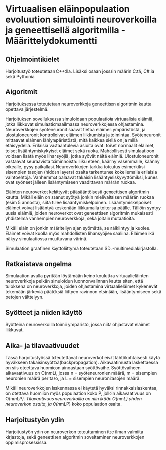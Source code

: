 # Virtuaalisen eläinpopulaation evoluution simulointi neuroverkoilla ja geneettisellä algoritmilla - Määrittelydokumentti

## Ohjelmointikielet

Harjoitustyö toteutetaan C++:lla. Lisäksi osaan jossain määrin C:tä, C#:ia sekä Pythonia

## Algoritmit

Harjoituksessa toteutetaan neuroverkkoja geneettisen algoritmin kautta opettava järjestelmä.

Harjoituksen sovelluksessa simuloidaan populaatiota virtuaalisia eläimiä, jotka liikkuvat simulaatiomaailmassa neuroverkkojensa ohjastamina. Neuroverkkojen syöteneuronit saavat tietoa eläimen ympäristöstä, ja ulostuloneuronit kontrolloivat eläimen liikkumista ja toimintaa. Syöteneuronit mittaavat eläimen lähiympäristöstä, mitä kaikkea siellä on ja millä etäisyydellä. Erilaisia vastaantulevia asioita ovat: toiset normaalit eläimet, toiset lisääntymiskykyiset eläimet sekä ruoka. Mahdollisesti simulaatioon voidaan lisätä myös lihansyöjiä, jotka syövät näitä eläimiä.  Ulostuloneuronit vastaavat seuraavista toiminnoista: liiku eteen, käänny vasemmalle, käänny oikealle, pysy paikallasi. Neuroverkkojen tarkka toteutus esimerkiksi sisempien tasojen (hidden layers) osalta tarkentunee kokeilemalla erilaisia vaihtoehtoja. Vanhemmat palaavat takaisin lisääntymiskyvyttömiksi, kunes ovat syöneet jälleen lisääntymiseen vaadittavan määrän ruokaa.

Eläinten neuroverkot kehittyvät pääsääntöisesti geneettisen algoritmin kautta. Mikäli eläin on saanut syötyä jonkin mielivaltaisen määrän ruokaa (esim 5 annosta), siitä tulee lisääntymiskelpoinen. Lisääntymiskelpoiset eläimet voivat lisääntyä keskenään liikkumalla toitensa päälle. Tällöin syntyy uusia eläimiä, joiden neuroverkot ovat geneettisen algoritmin mukaisesti yhdistelmä vanhempien neuroverkkoja, sekä joitain mutaatioita.

Mikäli eläin on jonkin määritellyn ajan syömättä, se nälkiintyy ja kuolee. Eläimet voivat kuolla myös mahdollisten lihansyöjien saaliina. Eläimen ikä näkyy simulaatiossa muuttuvana värinä.

Simulaation graafinen käyttöliittymä toteutetaan SDL-multimediakirjastolla.

## Ratkaistava ongelma

Simulaation avulla pyritään löytämään keino kouluttaa virtuaalieläinten neuroverkkoja pelkän simuloidun luonnonvalinnan kautta siten, että tuloksena on neuroverkkoja, joiden ohjastamina virtuaalieläimet kykenevät tekemään järkeviä päätöksiä liittyen ravinnon etsintään, lisääntymiseen sekä petojen välttelyyn.

## Syötteet ja niiden käyttö

Syötteinä neuroverkoilla toimii ympäristö, jossa niitä ohjastavat eläimet liikkuvat. 

## Aika- ja tilavaativuudet

Tässä harjoitustyössä toteutettavat neuroverkot eivät lähtökohtaisesti käytä hyväkseen takaisinsyöttöä(backpropagation). Aikavaatimusta laskettaessa on siis oteettava huomioon ainoastaan syöttövaihe. Syöttövaiheen aikavaativuus on O(n*m*L), jossa n = syöteneuronien määrä, m = sisempien neuronien määrä per taso, ja L = sisempien neuronitasojen määrä.

Mikäli neuroverkkojen laskennassa ei käytetä hyväksi rinnakkaislaskentaa, on otettava huomiion myös populaation koko P, jolloin aikavaativuus on O(n*m*L*P). Tilavaativuus neuroverkoilla on niin ikään O(n*m*L) yhden neuroverkon osalta, ja O(n*m*L*P) koko populaation osalta.

## Harjoitustyön ydin

Harjoitustyön ydin on neuroverkon toteuttaminen itse ilman valmiita kirjastoja, sekä geneettisen algoritmin soveltaminen neuroverkkojen oppimisprosessissa.

